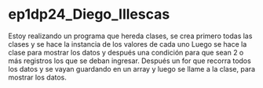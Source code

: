 # ep1dp24_Diego_Illescas

Estoy realizando un programa que hereda clases, se crea primero todas las clases y se hace la instancia de los valores de cada uno
Luego se hace la clase para mostrar los datos y después una condición para que sean 2 o más registros los que se deban ingresar.
Después un for que recorra todos los datos y se vayan guardando en un array y luego se llame a la clase, para mostrar los datos.
